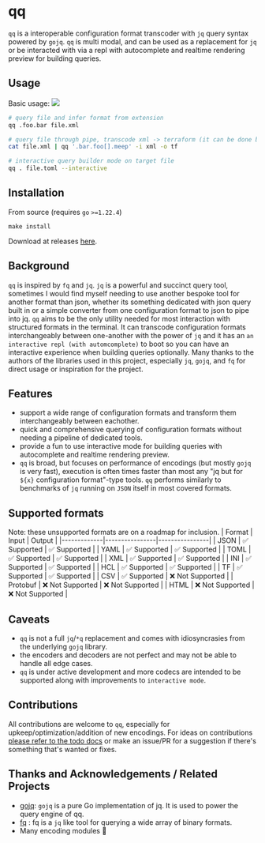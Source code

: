 # qq

`qq` is a interoperable configuration format transcoder with `jq` query syntax powered by `gojq`. `qq` is multi modal, and can be used as a replacement for `jq` or be interacted with via a repl with autocomplete and realtime rendering preview for building queries.

## Usage
Basic usage:
<a href="https://asciinema.org/a/665317" target="_blank"><img src="https://asciinema.org/a/665317.svg" /></a>

```sh
# query file and infer format from extension
qq .foo.bar file.xml

# query file through pipe, transcode xml -> terraform (it can be done but it probably shouldn't)
cat file.xml | qq '.bar.foo[].meep' -i xml -o tf

# interactive query builder mode on target file
qq . file.toml --interactive
```

## Installation

From source (requires `go` `>=1.22.4`)
```shell
make install
```

Download at releases [here](https://github.com/JFryy/qq/releases).

## Background

`qq` is inspired by `fq` and `jq`. `jq` is a powerful and succinct query tool, sometimes I would find myself needing to use another bespoke tool for another format than json, whether its something dedicated with json query built in or a simple converter from one configuration format to json to pipe into jq. `qq` aims to be the only utility needed for most interaction with structured formats in the terminal. It can transcode configuration formats interchangeably between one-another with the power of `jq` and it has an `an interactive repl (with automcomplete)` to boot so you can have an interactive experience when building queries optionally. Many thanks to the authors of the libraries used in this project, especially `jq`, `gojq`, and `fq` for direct usage or inspiration for the project.


## Features
* support a wide range of configuration formats and transform them interchangeably between eachother.
* quick and comprehensive querying of configuration formats without needing a pipeline of dedicated tools.
* provide a fun to use interactive mode for building queries with autocomplete and realtime rendering preview.
* `qq` is broad, but focuses on performance of encodings (but mostly `gojq` is very fast), execution is often times faster than most any "jq but for `${x}` configuration format"-type tools. `qq` performs similarly to benchmarks of `jq` running on `JSON` itself in most covered formats.


## Supported formats
Note: these unsupported formats are on a roadmap for inclusion.
| Format      | Input          | Output         |
|-------------|----------------|----------------|
| JSON        | ✅ Supported   | ✅ Supported   |
| YAML        | ✅ Supported   | ✅ Supported   |
| TOML        | ✅ Supported   | ✅ Supported   |
| XML         | ✅ Supported   | ✅ Supported   |
| INI         | ✅ Supported   | ✅ Supported   |
| HCL         | ✅ Supported   | ✅ Supported   |
| TF          | ✅ Supported   | ✅ Supported   |
| CSV         | ✅ Supported   | ❌ Not Supported |
| Protobuf    | ❌ Not Supported | ❌ Not Supported |
| HTML        | ❌ Not Supported | ❌ Not Supported |


## Caveats
* `qq` is not a full `jq`/`*q` replacement and comes with idiosyncrasies from the underlying `gojq` library.
* the encoders and decoders are not perfect and may not be able to handle all edge cases.
* `qq` is under active development and more codecs are intended to be supported along with improvements to `interactive mode`.


## Contributions
All contributions are welcome to `qq`, especially for upkeep/optimization/addition of new encodings. For ideas on contributions [please refer to the todo docs](https://github.com/JFryy/qq/blob/main/docs/TODO.md) or make an issue/PR for a suggestion if there's something that's wanted or fixes.

## Thanks and Acknowledgements / Related Projects
* [gojq](https://github.com/itchyny/gojq): `gojq` is a pure Go implementation of jq. It is used to power the query engine of qq.
* [fq](https://github.com/wader/fq) : fq is a `jq` like tool for querying a wide array of binary formats.
* Many encoding modules 🍻
